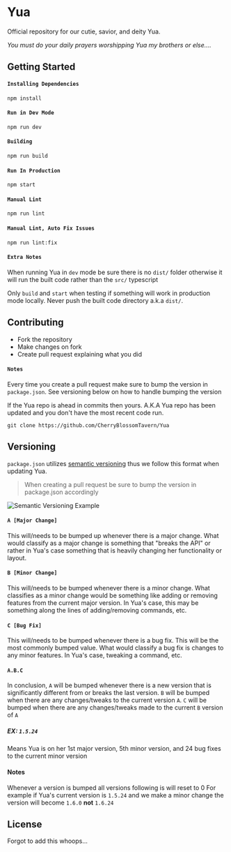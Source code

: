# Yua

Official repository for our cutie, savior, and deity Yua.

*You must do your daily prayers worshipping Yua my brothers or else....*

## Getting Started

#### `Installing Dependencies`
```npm
npm install
```
#### `Run in Dev Mode`
```npm
npm run dev
```
#### `Building`
```npm
npm run build
```
#### `Run In Production`
```npm
npm start
```
#### `Manual Lint`
```npm
npm run lint
```
#### `Manual Lint, Auto Fix Issues`
```npm
npm run lint:fix
```

#### `Extra Notes`

When running Yua in `dev` mode be sure there is no `dist/` folder otherwise it will run the built code rather than the `src/` typescript

Only `build` and `start` when testing if something will work in production mode locally. Never push the built code directory a.k.a `dist/`.

## Contributing

- Fork the repository
- Make changes on fork
- Create pull request explaining what you did

#### `Notes`
Every time you create a pull request make sure to bump the version in `package.json`. See versioning below on how to handle bumping the version

If the Yua repo is ahead in commits then yours. A.K.A Yua repo has been updated and you don't have the most recent code run.
```git
git clone https://github.com/CherryBlossomTavern/Yua
```

## Versioning

`package.json` utilizes [semantic versioning](https://semver.org/) thus we follow this format when updating Yua.
> When creating a pull request be sure to bump the version in package.json accordingly

![Semantic Versioning Example](https://user-images.githubusercontent.com/61068742/114731685-8fedf280-9d07-11eb-9977-9d844e7c8efc.png)

#### `A [Major Change]`
This will/needs to be bumped up whenever there is a major change. What would classify as a major change is something that "breaks the API" or rather in Yua's case something that is heavily changing her functionality or layout.
#### `B [Minor Change]`
This will/needs to be bumped whenever there is a minor change. What classifies as a minor change would be something like adding or removing features from the current major version. In Yua's case, this may be something along the lines of adding/removing commands, etc.
#### `C [Bug Fix]`
This will/needs to be bumped whenever there is a bug fix. This will be the most commonly bumped value. What would classify a bug fix is changes to any minor features. In Yua's case, tweaking a command, etc.

#### `A.B.C`
In conclusion, `A` will be bumped whenever there is a new version that is significantly different from or breaks the last version. `B` will be bumped when there are any changes/tweaks to the current version `A`. `C` will be bumped when there are any changes/tweaks made to the current `B` version of `A`

##### EX: `1.5.24`
Means Yua is on her 1st major version, 5th minor version, and 24 bug fixes to the current minor version 

#### Notes
Whenever a version is bumped all versions following is will reset to 0
For example if Yua's current version is `1.5.24` and we make a minor change the version will become `1.6.0` __**not**__ `1.6.24`

## License
Forgot to add this whoops...
